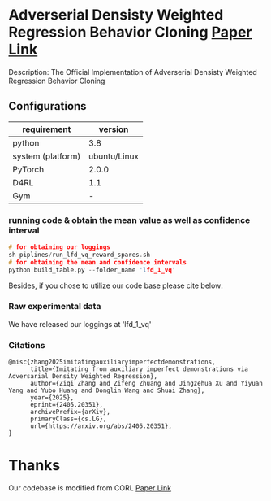 # Adverserial Densisty Weighted Regression Behavior Cloning [Paper Link](https://arxiv.org/abs/2405.20351)

Description: The Official Implementation of Adverserial Densisty Weighted Regression Behavior Cloning

## Configurations

requirement  | version | 
--------  | ----- |
python | 3.8 |
system (platform) | ubuntu/Linux |
PyTorch | 2.0.0 |
D4RL | 1.1 |
Gym| -|
 
### running code & obtain the mean value as well as confidence interval

```c
# for obtaining our loggings
sh piplines/run_lfd_vq_reward_spares.sh
# for obtaining the mean and confidence intervals 
python build_table.py --folder_name 'lfd_1_vq'
```

Besides, if you chose to utilize our code base please cite below:

### Raw experimental data

We have released our loggings at 'lfd_1_vq'

### Citations

```
@misc{zhang2025imitatingauxiliaryimperfectdemonstrations,
      title={Imitating from auxiliary imperfect demonstrations via Adversarial Density Weighted Regression}, 
      author={Ziqi Zhang and Zifeng Zhuang and Jingzehua Xu and Yiyuan Yang and Yubo Huang and Donglin Wang and Shuai Zhang},
      year={2025},
      eprint={2405.20351},
      archivePrefix={arXiv},
      primaryClass={cs.LG},
      url={https://arxiv.org/abs/2405.20351}, 
}
```


# Thanks

Our codebase is modified from CORL [Paper Link](https://openreview.net/forum?id=SyAS49bBcv)


